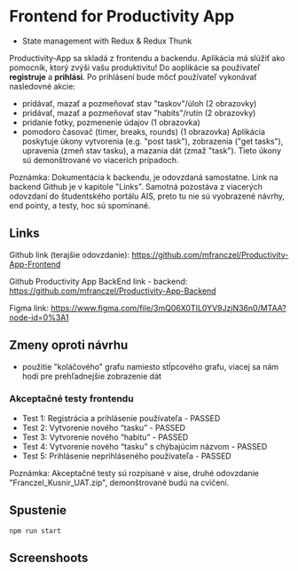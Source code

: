 # Frontend for Productivity App

- State management with Redux & Redux Thunk


 Productivity-App sa skladá z frontendu a backendu. Aplikácia má slúžiť ako pomocník, ktorý zvýši vašu produktivitu!
 Do aoplikácie sa používateľ __registruje__ a __prihlási__. Po prihlásení bude môcť používateľ vykonávať nasledovné akcie: 
 - pridávať, mazať a pozmeňovať stav "taskov"/úloh (2 obrazovky)
 - pridávať, mazať a pozmeňovať stav "habits"/rutín (2 obrazovky)
 - pridanie fotky, pozmenenie údajov (1 obrazovka)
 - pomodoro časovač (timer, breaks, rounds) (1 obrazovka)
Aplikácia poskytuje úkony vytvorenia (e.g. "post task"), zobrazenia ("get tasks"), upravenia (zmeň stav tasku), a mazania dát (zmaž "task").
Tieto úkony sú demonštrované vo viacerích prípadoch. 


Poznámka: Dokumentácia k backendu, je odovzdaná samostatne. Link na backend Github je v kapitole "Links". Samotná pozostáva z viacerých odovzdaní do študentského portálu AIS, preto tu nie sú vyobrazené návrhy, end pointy, a testy, hoc sú spomínané.

## Links

Github link (terajšie odovzdanie): https://github.com/mfranczel/Productivity-App-Frontend

Github Productivity App BackEnd link - backend: https://github.com/mfranczel/Productivity-App-Backend

Figma link: https://www.figma.com/file/3mQ06X0TIL0YV9JzjN36n0/MTAA?node-id=0%3A1


## Zmeny oproti návrhu
- použitie "koláčového" grafu namiesto stĺpcového grafu, viacej sa nám hodí pre prehľadnejšie zobrazenie dát

### Akceptačné testy frontendu
- Test 1: Registrácia a prihlásenie používateľa - PASSED
- Test 2: Vytvorenie nového “tasku” - PASSED
- Test 3: Vytvorenie nového “habitu” - PASSED
- Test 4: Vytvorenie nového “tasku” s chýbajúcim názvom - PASSED
- Test 5: Prihlásenie neprihláseného používateľa - PASSED

Poznámka: Akceptačné testy sú rozpísané v aise, druhé odovzdanie "Franczel_Kusnir_UAT.zip", demonštrované budú na cvičení.

## Spustenie
```console
npm run start
```

## Screenshoots
